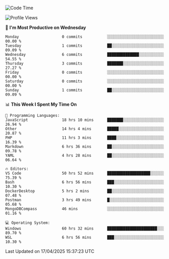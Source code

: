 <!--START_SECTION:waka-->
![Code Time](http://img.shields.io/badge/Code%20Time-4%2C667%20hrs%2029%20mins-blue)

![Profile Views](http://img.shields.io/badge/Profile%20Views-1-blue)

📅 **I'm Most Productive on Wednesday** 

```text
Monday                   0 commits           ░░░░░░░░░░░░░░░░░░░░░░░░░   00.00 % 
Tuesday                  1 commits           ██░░░░░░░░░░░░░░░░░░░░░░░   09.09 % 
Wednesday                6 commits           ██████████████░░░░░░░░░░░   54.55 % 
Thursday                 3 commits           ███████░░░░░░░░░░░░░░░░░░   27.27 % 
Friday                   0 commits           ░░░░░░░░░░░░░░░░░░░░░░░░░   00.00 % 
Saturday                 0 commits           ░░░░░░░░░░░░░░░░░░░░░░░░░   00.00 % 
Sunday                   1 commits           ██░░░░░░░░░░░░░░░░░░░░░░░   09.09 % 
```


📊 **This Week I Spent My Time On** 

```text
💬 Programming Languages: 
JavaScript               18 hrs 10 mins      ███████░░░░░░░░░░░░░░░░░░   26.94 % 
Other                    14 hrs 4 mins       █████░░░░░░░░░░░░░░░░░░░░   20.87 % 
PHP                      11 hrs 3 mins       ████░░░░░░░░░░░░░░░░░░░░░   16.39 % 
Markdown                 6 hrs 36 mins       ██░░░░░░░░░░░░░░░░░░░░░░░   09.78 % 
YAML                     4 hrs 28 mins       ██░░░░░░░░░░░░░░░░░░░░░░░   06.64 % 

🔥 Editors: 
VS Code                  50 hrs 52 mins      ███████████████████░░░░░░   75.39 % 
Bash                     6 hrs 56 mins       ███░░░░░░░░░░░░░░░░░░░░░░   10.30 % 
DockerDesktop            5 hrs 2 mins        ██░░░░░░░░░░░░░░░░░░░░░░░   07.48 % 
Postman                  3 hrs 49 mins       █░░░░░░░░░░░░░░░░░░░░░░░░   05.68 % 
MongoDBCompass           46 mins             ░░░░░░░░░░░░░░░░░░░░░░░░░   01.16 % 

💻 Operating System: 
Windows                  60 hrs 32 mins      ██████████████████████░░░   89.70 % 
WSL                      6 hrs 56 mins       ███░░░░░░░░░░░░░░░░░░░░░░   10.30 % 
```


 Last Updated on 17/04/2025 15:37:23 UTC
<!--END_SECTION:waka-->
